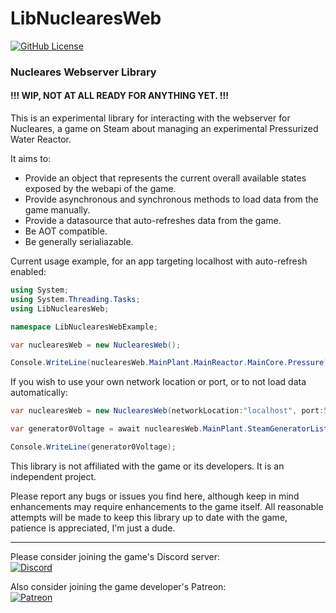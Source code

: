 [//]: # (GNU Terry Pratchett)
# LibNuclearesWeb
[![GitHub License](https://img.shields.io/github/license/ggppjj/LibNuclearesWeb)](./LICENSE )
### Nucleares Webserver Library
#### !!! WIP, NOT AT ALL READY FOR ANYTHING YET. !!!

This is an experimental library for interacting with the webserver for Nucleares, a game on Steam about managing an experimental Pressurized Water Reactor.

It aims to:

* Provide an object that represents the current overall available states exposed by the webapi of the game.
* Provide asynchronous and synchronous methods to load data from the game manually.
* Provide a datasource that auto-refreshes data from the game.
* Be AOT compatible.
* Be generally serialiazable.

Current usage example, for an app targeting localhost with auto-refresh enabled:

```csharp
using System;
using System.Threading.Tasks;
using LibNuclearesWeb;

namespace LibNuclearesWebExample;

var nuclearesWeb = new NuclearesWeb();

Console.WriteLine(nuclearesWeb.MainPlant.MainReactor.MainCore.Pressure);

```

If you wish to use your own network location or port, or to not load data automatically:

```csharp
var nuclearesWeb = new NuclearesWeb(networkLocation:"localhost", port:5000, refreshAutomatically:false);

var generator0Voltage = await nuclearesWeb.MainPlant.SteamGeneratorList[0].RefreshAllDataAsync().ActivePowerV;

Console.WriteLine(generator0Voltage);
```

This library is not affiliated with the game or its developers. It is an independent project.

Please report any bugs or issues you find here, although keep in mind enhancements may require enhancements to the game itself. All reasonable attempts will be made to keep this library up to date with the game, patience is appreciated, I'm just a dude.

---
Please consider joining the game's Discord server:  
[![Discord](https://img.shields.io/badge/Nucleares-5865F2?style=for-the-badge&logo=discord&logoColor=white)](https://discord.gg/nucleares) 


Also consider joining the game developer's Patreon:  
[![Patreon](https://img.shields.io/badge/Nucleares-F96854?style=for-the-badge&logo=patreon&logoColor=white)](https://www.patreon.com/Nucleares)
